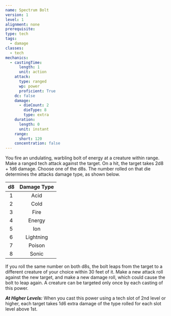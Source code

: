 ```yaml
---
name: Spectrum Bolt
version: 1
level: 1
alignment: none
prerequisite: 
type: tech
tags:
  - damage
classes:
  - tech
mechanics:
  - castingTime:
      length: 1
      unit: action
    attack:
      type: ranged
      wp: power
      proficient: True
    dc: false
    damage:
      - dieCount: 2
        dieType: 8
        type: extra
    duration:
      length: 0
      unit: instant
    range:
      short: 120
    concentration: false
---
```

You fire an undulating, warbling bolt of energy at a creature within range. Make a ranged tech attack against the target. On a hit, the target takes 2d8 + 1d6 damage. Choose one of the d8s. The number rolled on that die determines the attacks damage type, as shown below.

| d8  | Damage Type |
|:---:|:-----------:|
|  1  | Acid |
|  2  | Cold |
|  3  | Fire |
|  4  | Energy |
|  5  | Ion |
|  6  | Lightning |
|  7  | Poison |
|  8  | Sonic |

If you roll the same number on both d8s, the bolt leaps from the target to a different creature of your choice within 30 feet of it. Make a new attack roll against the new target, and make a new damage roll, which could cause the bolt to leap again. A creature can be targeted only once by each casting of this power.

***__At Higher Levels__:*** When you cast this power using a tech slot of 2nd level or higher, each target takes 1d6 extra damage of the type rolled for each slot level above 1st.
    